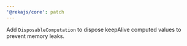 ```yaml
---
'@rekajs/core': patch
---
```


Add `DisposableComputation` to dispose keepAlive computed values to prevent memory leaks.
